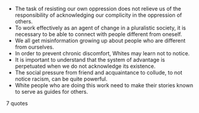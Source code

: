  - The task of resisting our own oppression does not relieve us of the responsibility of acknowledging our complicity in the oppression of others.
 - To work effectively as an agent of change in a pluralistic society, it is necessary to be able to connect with people different from oneself.
 - We all get misinformation growing up about people who are different from ourselves.
 - In order to prevent chronic discomfort, Whites may learn not to notice.
 - It is important to understand that the system of advantage is perpetuated when we do not acknowledge its existence.
 - The social pressure from friend and acquaintance to collude, to not notice racism, can be quite powerful.
 - White people who are doing this work need to make their stories known to serve as guides for others.

7 quotes
